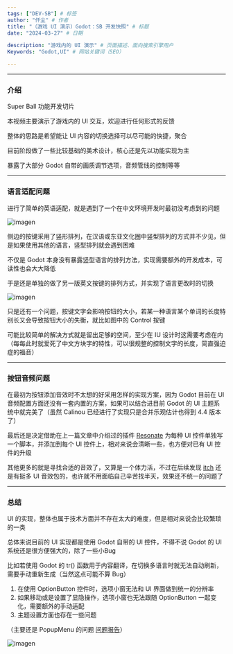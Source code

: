 ```yaml
---
tags: ["DEV-SB"] # 标签
author: "仟尘" # 作者
title: "（游戏 UI 演示）Godot：SB 开发快照" # 标题
date: "2024-03-27" # 日期

description: "游戏内的 UI 演示" # 页面描述、面向搜索引擎用户
Keywords: "Godot,UI" # 网站关键词（SEO）

---
```

---
### 介绍

Super Ball 功能开发切片

本视频主要演示了游戏内的 UI 交互，欢迎进行任何形式的反馈

<billbill id="BV11H4y1H7BG"/>

整体的思路是希望能让 UI 内容的切换选择可以尽可能的快捷，聚合

目前阶段做了一些比较基础的美术设计，核心还是先以功能实现为主

暴露了大部分 Godot 自带的画质调节选项，音频管线的控制等等

---

### 语言适配问题

进行了简单的英语适配，就是遇到了一个在中文环境开发时最初没考虑到的问题

![imagen](https://image.gcores.com/bd854d6ccd65a1ea372b6a73b4dbcbca-3842-2090.png?x-oss-process=image/resize,limit_1,m_lfit,w_1050/quality,q_90/format,webp/watermark,image_d2F0ZXJtYXJrLnBuZw,g_se,x_10,y_10)

侧边的按键采用了竖形排列，在汉语或东亚文化圈中竖型排列的方式并不少见，但是如果使用其他的语言，竖型排列就会遇到困难

不仅是 Godot 本身没有暴露竖型语言的排列方法，实现需要额外的开发成本，可读性也会大大降低

于是还是单独的做了另一版英文按键的排列方式，并实现了语言更改时的切换

![imagen](https://image.gcores.com/9e85d5567b22e74b305e3711dd442742-3842-2090.png?x-oss-process=image/resize,limit_1,m_lfit,w_1050/quality,q_90/format,webp/watermark,image_d2F0ZXJtYXJrLnBuZw,g_se,x_10,y_10)

只是还有一个问题，按键文字会影响按钮的大小，若某一种语言某个单词的长度特别长又会导致按钮大小的失衡，就比如图中的 Control 按键

可能比较简单的解决方式就是留出足够的空间，至少在 IU 设计时这需要考虑在内（每每此时就爱死了中文方块字的特性，可以很规整的控制文字的长度，简直强迫症的福音）

---

### 按钮音频问题

在最初为按钮添加音效时不太想的好采用怎样的实现方案，因为 Godot 目前在 UI 音频配置方面还没有一套内置的方案，如果可以结合进目前 Godot 的 UI 主题系统中就完美了（虽然 Calinou 已经进行了实现只是合并乐观估计也得到 4.4 版本了）

最后还是决定借助在上一篇文章中介绍过的插件 [Resonate](https://github.com/hugemenace/resonate) 为每种 UI 控件单独写一个脚本，并添加到每个 UI 控件上，相对来说会清晰一些，也方便对已有 UI 控件的升级

其他更多的就是寻找合适的音效了，又算是一个体力活，不过在后续发现 [itch](https://itch.io/game-assets/tag-sound-effects) 还是有挺多 UI 音效包的，也许就不用面临自己辛苦找半天，效果还不统一的问题了

---

### 总结

UI 的实现，整体也属于技术方面并不存在太大的难度，但是相对来说会比较繁琐的一类

总体来说目前的 UI 实现都是使用 Godot 自带的 UI 控件，不得不说 Godot 的 UI 系统还是很方便强大的，除了一些小Bug

比如若使用 Godot 的 tr() 函数用于内容翻译，在切换多语言时就无法自动刷新，需要手动重新生成（当然这点可能不算 Bug）

1. 在使用 OptionButton 控件时，选项小窗无法和 UI 界面做到统一的分辨率
2. 如果移动或是设置了显隐操作，选项小窗也无法跟随 OptionButton 一起变化，需要额外的手动适配
3. 主题设置方面也存在一些问题

（主要还是 PopupMenu 的问题 [问题报告](https://github.com/godotengine/godot/issues/54030)）

![imagen](https://image.gcores.com/4b94d70406e270ef3956cbc2cc1dadbc-1081-588.png?x-oss-process=image/resize,limit_1,m_lfit,w_700/quality,q_90/format,webp/watermark,image_d2F0ZXJtYXJrLnBuZw,g_se,x_10,y_10)